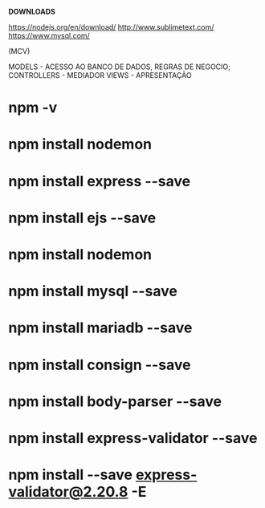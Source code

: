 **DOWNLOADS**

https://nodejs.org/en/download/
http://www.sublimetext.com/
https://www.mysql.com/


(MCV)

MODELS - ACESSO AO BANCO DE DADOS, REGRAS DE NEGOCIO;
CONTROLLERS - MEDIADOR 
VIEWS - APRESENTAÇÃO 
	

# npm -v
# npm install nodemon
# npm install express --save
# npm install ejs --save
# npm install nodemon
# npm install mysql --save
# npm install mariadb --save
# npm install consign --save
# npm install body-parser --save
# npm install express-validator --save
# npm install --save express-validator@2.20.8 -E




